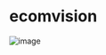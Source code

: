 # ecomvision

![image](https://user-images.githubusercontent.com/97556168/224772008-a6d13a47-2aad-4c25-a13d-1bcfd01ac9cb.png)
